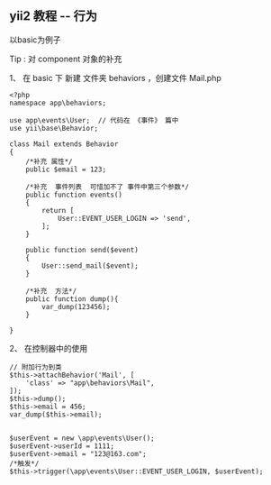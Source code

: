 ## yii2 教程 -- 行为

以basic为例子

Tip : 对 component 对象的补充  

1、 在 basic 下 新建 文件夹 behaviors ，创建文件 Mail.php


	<?php
	namespace app\behaviors;

	use app\events\User;  // 代码在 《事件》 篇中
	use yii\base\Behavior;

	class Mail extends Behavior
	{
	    /*补充 属性*/
	    public $email = 123;

	    /*补充  事件列表  可惜加不了 事件中第三个参数*/
	    public function events()
	    {
	        return [
	            User::EVENT_USER_LOGIN => 'send',
	        ];
	    }

	    public function send($event)
	    {
	        User::send_mail($event);
	    }

	    /*补充  方法*/
	    public function dump(){
	        var_dump(123456);
	    }

	}

2、 在控制器中的使用

	// 附加行为到类
	$this->attachBehavior('Mail', [
	    'class' => "app\behaviors\Mail",
	]);
	$this->dump();
	$this->email = 456;
	var_dump($this->email);


	$userEvent = new \app\events\User();
	$userEvent->userId = 1111;
	$userEvent->email = "123@163.com";
	/*触发*/
	$this->trigger(\app\events\User::EVENT_USER_LOGIN, $userEvent);









